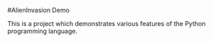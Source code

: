 #AlienInvasion Demo

This is a project which demonstrates various features of the Python programming language.